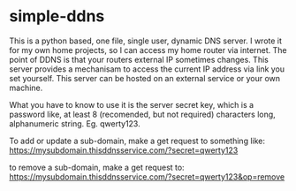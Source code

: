 # simple-ddns
This is a python based, one file, single user, dynamic DNS server.
I wrote it for my own home projects, so I can access my home router via internet.
The point of DDNS is that your routers external IP sometimes changes. This server provides a mechanisam to access the current IP address via link you set yourself.
This server can be hosted on an external service or your own machine.

What you have to know to use it is the server secret key, which is a password like, at least 8 (recomended, but not required) characters long, alphanumeric string. Eg. qwerty123.

To add or update a sub-domain, make a get request to something like:
https://mysubdomain.thisddnsservice.com/?secret=qwerty123

to remove a sub-domain, make a get request to:
https://mysubdomain.thisddnsservice.com/?secret=qwerty123&op=remove

